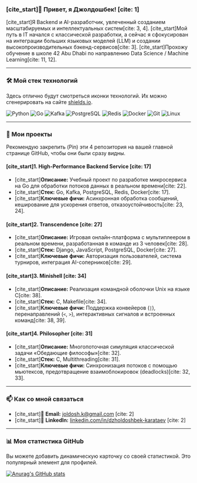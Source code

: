 ### [cite_start]👋 Привет, я Джолдошбек! [cite: 1]

[cite_start]Я Backend и AI-разработчик, увлеченный созданием масштабируемых и интеллектуальных систем[cite: 3, 4]. [cite_start]Мой путь в IT начался с классической разработки, а сейчас я сфокусирован на интеграции больших языковых моделей (LLM) и создании высокопроизводительных бэкенд-сервисов[cite: 3]. [cite_start]Прохожу обучение в школе 42 Abu Dhabi по направлению Data Science / Machine Learning[cite: 11, 12].

---

### 🛠️ Мой стек технологий

Здесь отлично будут смотреться иконки технологий. Их можно сгенерировать на сайте [shields.io](https://shields.io/).

![Python](https://img.shields.io/badge/Python-3776AB?style=for-the-badge&logo=python&logoColor=white)
![Go](https://img.shields.io/badge/Go-00ADD8?style=for-the-badge&logo=go&logoColor=white)
![Kafka](https://img.shields.io/badge/Apache%20Kafka-231F20?style=for-the-badge&logo=apachekafka&logoColor=white)
![PostgreSQL](https://img.shields.io/badge/PostgreSQL-4169E1?style=for-the-badge&logo=postgresql&logoColor=white)
![Redis](https://img.shields.io/badge/Redis-DC382D?style=for-the-badge&logo=redis&logoColor=white)
![Docker](https://img.shields.io/badge/Docker-2496ED?style=for-the-badge&logo=docker&logoColor=white)
![Git](https://img.shields.io/badge/GIT-E44C30?style=for-the-badge&logo=git&logoColor=white)
![Linux](https://img.shields.io/badge/Linux-FCC624?style=for-the-badge&logo=linux&logoColor=black)

---

### 🚀 Мои проекты

Рекомендую закрепить (Pin) эти 4 репозитория на вашей главной странице GitHub, чтобы они были сразу видны.

#### [cite_start]1. High-Performance Backend Service [cite: 17]
* [cite_start]**Описание:** Учебный проект по разработке микросервиса на Go для обработки потоков данных в реальном времени[cite: 22].
* [cite_start]**Стек:** Go, Kafka, PostgreSQL, Redis, Docker[cite: 17].
* [cite_start]**Ключевые фичи:** Асинхронная обработка сообщений, кеширование для ускорения ответов, отказоустойчивость[cite: 23, 24].

#### [cite_start]2. Transcendence [cite: 27]
* [cite_start]**Описание:** Игровая онлайн-платформа с мультиплеером в реальном времени, разработанная в команде из 3 человек[cite: 28].
* [cite_start]**Стек:** Django, JavaScript, PostgreSQL, Docker[cite: 27].
* [cite_start]**Ключевые фичи:** Авторизация пользователей, система турниров, интеграция AI-соперников[cite: 29].

#### [cite_start]3. Minishell [cite: 34]
* [cite_start]**Описание:** Реализация командной оболочки Unix на языке C[cite: 38].
* [cite_start]**Стек:** C, Makefile[cite: 34].
* [cite_start]**Ключевые фичи:** Поддержка конвейеров (`|`), перенаправлений (`<`, `>`), интерактивных сигналов и встроенных команд[cite: 38, 39].

#### [cite_start]4. Philosopher [cite: 31]
* [cite_start]**Описание:** Многопоточная симуляция классической задачи «Обедающие философы»[cite: 32].
* [cite_start]**Стек:** C, Multithreading[cite: 31].
* [cite_start]**Ключевые фичи:** Синхронизация потоков с помощью мьютексов, предотвращение взаимоблокировок (deadlocks)[cite: 32, 33].

---

### 📫 Как со мной связаться

* [cite_start]📧 **Email:** [joldosh.k@gmail.com](mailto:joldosh.k@gmail.com) [cite: 2]
* [cite_start]💼 **LinkedIn:** [linkedin.com/in/dzholdoshbek-karataev](https://www.linkedin.com/in/dzholdoshbek-karataev/) [cite: 2]

---

### 📊 Моя статистика GitHub

Вы можете добавить динамическую карточку со своей статистикой. Это популярный элемент для профилей.

[![Anurag's GitHub stats](https://github-readme-stats.vercel.app/api?username=jktobo&show_icons=true&theme=radical)](https://github.com/anuraghazra/github-readme-stats)
